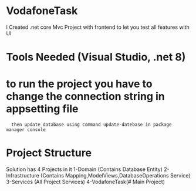 # VodafoneTask
I Created .net core Mvc Project with frontend to let you test all features with UI
# Tools Needed (Visual Studio, .net 8)
# to run the project you have to change the connection string in appsetting file 
      then update database using command update-datebase in package manager console
# Project Structure 
  Solution has 4 Projects in it
    1-Domain (Contains Database Entity)
    2-Infrastructure (Contains Mapping,ModelViews,DatabaseOperations Service)
    3-Services (All Project Services)
    4-VodafoneTask(# Main Project)

#
